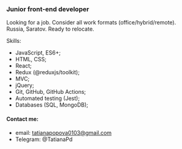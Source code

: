 ### Junior front-end developer
Looking for a job. Consider all work formats (office/hybrid/remote).   
Russia, Saratov. Ready to relocate.

Skills: 
* JavaScript, ES6+;
* HTML, CSS;
* React;
* Redux (@reduxjs/toolkit);
* MVC;
* jQuery;
* Git, GitHub, GitHub Actions;
* Automated testing (Jest);
* Databases (SQL, MongoDB);


#### Contact me:
 * email: tatianapopova0103@gmail.com 
 * Telegram: @TatianaPd
